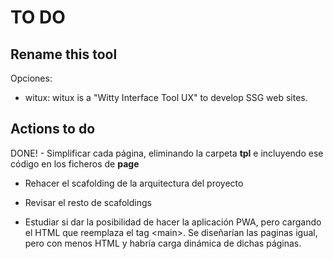 # TO DO

## Rename this tool

Opciones:

- witux: witux is a "Witty Interface Tool UX" to develop SSG web sites.

## Actions to do

DONE! - Simplificar cada página, eliminando la carpeta **tpl** e incluyendo ese código en los ficheros de **page**

- Rehacer el scafolding de la arquitectura del proyecto

- Revisar el resto de scafoldings

- Estudiar si dar la posibilidad de hacer la aplicación PWA, pero cargando el HTML que reemplaza el tag &lt;main&gt;. Se diseñarían las paginas igual, pero con menos HTML y habría carga dinámica de dichas páginas.
